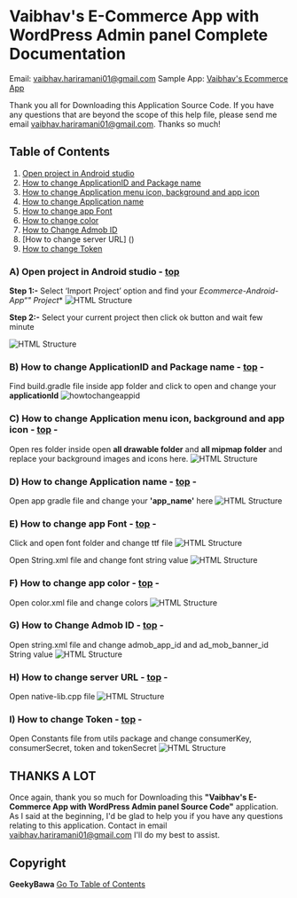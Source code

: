 # Vaibhav's E-Commerce App with WordPress Admin panel Complete Documentation

Email: [vaibhav.hariramani01@gmail.com](mailto:vaibhav.hariramani01@gmail.com)
Sample App: [Vaibhav's Ecommerce App](https://github.com/vaibhavhariaramani/Ecommerce-Android-App/raw/master/Ecommerce%20app.apk)

Thank you all for Downloading this Application Source Code. If you have any questions that are beyond the scope of this help file, please send me email [vaibhav.hariramani01@gmail.com](vaibhav.hariramani01@gmail.com). Thanks so much!</div>



## Table of Contents 
1. [Open project in Android studio]()
2. [How to change ApplicationID and Package name]()
3. [How to change Application menu icon, background and app icon]()
4. [How to change Application name]()
5. [How to change app Font]()
6. [How to change color]()
7. [How to Change Admob ID]() 
8. [How to change server URL] ()
9. [How to change Token]() 
### **A) Open project in Android studio** - [top](#toc) 
**Step 1:-** Select ‘Import Project’ option and find your **Ecommerce-Android-App*“" Project** 
![HTML Structure](assets/images/1.png) 

**Step 2:-** Select your current project then click ok button and wait few minute 

![HTML Structure](assets/images/2.png) 

### **B) How to change ApplicationID and Package name** - [top](#toc) - 
Find build.gradle file inside app folder and click to open and change your **applicationId**
![howtochangeappid](assets/images/3.png) 

### **C) How to change Application menu icon, background and app icon** - [top](#toc) -
Open res folder inside open **all drawable folder** and **all mipmap folder** and replace your background images and icons here. 
![HTML Structure](assets/images/4.png) 

### **D) How to change Application name** - [top](#toc) - 
Open app gradle file and change your **'app_name'** here 
![HTML Structure](assets/images/5.png) 

### **E) How to change app Font** - [top](#toc) - 
Click and open font folder and change ttf file 
![HTML Structure](assets/images/6.png) 

Open String.xml file and change font string value 
![HTML Structure](assets/images/11.png) 

### **F) How to change app color** - [top](#toc) - 
Open color.xml file and change colors 
![HTML Structure](assets/images/7.png) 

### **G) How to Change Admob ID** - [top](#toc) - 
Open string.xml file and change admob_app_id and ad_mob_banner_id String value 
![HTML Structure](assets/images/8.png) 

### **H) How to change server URL** - [top](#toc) - 
Open native-lib.cpp file 
![HTML Structure](assets/images/10.png) 

### **I) How to change Token** - [top](#toc) - 
Open Constants file from utils package and change consumerKey, consumerSecret, token and tokenSecret 
![HTML Structure](assets/images/12.png) 

## THANKS A LOT
Once again, thank you so much for Downloading this **"Vaibhav's E-Commerce App with WordPress Admin panel Source Code"** application. As I said at the beginning, I'd be glad to help you if you have any questions relating to this application. Contact in email [vaibhav.hariramani01@gmail.com](mailto:vaibhav.hariramani01@gmail.com) I'll do my best to assist. 

## Copyright
**GeekyBawa** [Go To Table of Contents](#toc) 
